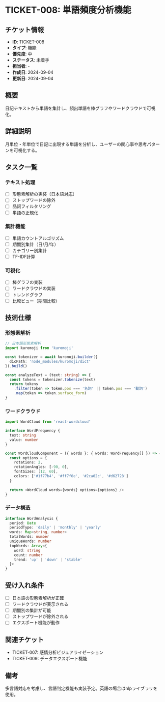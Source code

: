 # TICKET-008: 単語頻度分析機能

## チケット情報
- **ID**: TICKET-008
- **タイプ**: 機能
- **優先度**: 中
- **ステータス**: 未着手
- **担当者**: -
- **作成日**: 2024-09-04
- **更新日**: 2024-09-04

## 概要
日記テキストから単語を集計し、頻出単語を棒グラフやワードクラウドで可視化。

## 詳細説明
月単位・年単位で日記に出現する単語を分析し、ユーザーの関心事や思考パターンを可視化する。

## タスク一覧
### テキスト処理
- [ ] 形態素解析の実装（日本語対応）
- [ ] ストップワードの除外
- [ ] 品詞フィルタリング
- [ ] 単語の正規化

### 集計機能
- [ ] 単語カウントアルゴリズム
- [ ] 期間別集計（日/月/年）
- [ ] カテゴリー別集計
- [ ] TF-IDF計算

### 可視化
- [ ] 棒グラフの実装
- [ ] ワードクラウドの実装
- [ ] トレンドグラフ
- [ ] 比較ビュー（期間比較）

## 技術仕様
### 形態素解析
```typescript
// 日本語形態素解析
import kuromoji from 'kuromoji'

const tokenizer = await kuromoji.builder({
  dicPath: 'node_modules/kuromoji/dict'
}).build()

const analyzeText = (text: string) => {
  const tokens = tokenizer.tokenize(text)
  return tokens
    .filter(token => token.pos === '名詞' || token.pos === '動詞')
    .map(token => token.surface_form)
}
```

### ワードクラウド
```typescript
import WordCloud from 'react-wordcloud'

interface WordFrequency {
  text: string
  value: number
}

const WordCloudComponent = ({ words }: { words: WordFrequency[] }) => {
  const options = {
    rotations: 2,
    rotationAngles: [-90, 0],
    fontSizes: [12, 60],
    colors: ['#1f77b4', '#ff7f0e', '#2ca02c', '#d62728']
  }
  
  return <WordCloud words={words} options={options} />
}
```

### データ構造
```typescript
interface WordAnalysis {
  period: Date
  periodType: 'daily' | 'monthly' | 'yearly'
  words: Map<string, number>
  totalWords: number
  uniqueWords: number
  topWords: Array<{
    word: string
    count: number
    trend: 'up' | 'down' | 'stable'
  }>
}
```

## 受け入れ条件
- [ ] 日本語の形態素解析が正確
- [ ] ワードクラウドが表示される
- [ ] 期間別の集計が可能
- [ ] ストップワードが除外される
- [ ] エクスポート機能が動作

## 関連チケット
- TICKET-007: 感情分析ビジュアライゼーション
- TICKET-009: データエクスポート機能

## 備考
多言語対応を考慮し、言語判定機能も実装予定。英語の場合はnlpライブラリを使用。